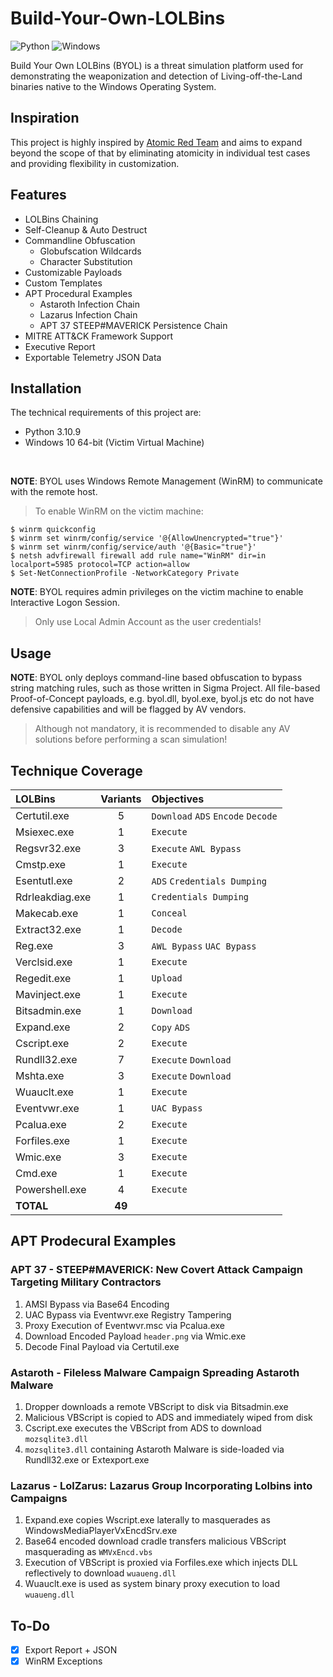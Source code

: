 # Build-Your-Own-LOLBins
![Python](https://img.shields.io/badge/python_3.10.9-3670A0?style=for-the-badge&logo=python&logoColor=ffdd54)
![Windows](https://img.shields.io/badge/Windows-0078D6?style=for-the-badge&logo=windows&logoColor=white)

Build Your Own LOLBins (BYOL) is a threat simulation platform used for demonstrating the weaponization and detection
of Living-off-the-Land binaries native to the Windows Operating System. 

## Inspiration
This project is highly inspired by [Atomic Red Team](https://github.com/redcanaryco/atomic-red-team) and aims to expand beyond the scope of that by eliminating atomicity in individual test cases and providing flexibility in customization.

## Features
* LOLBins Chaining
* Self-Cleanup & Auto Destruct
* Commandline Obfuscation
  * Globufscation Wildcards
  * Character Substitution
* Customizable Payloads
* Custom Templates
* APT Procedural Examples
  * Astaroth Infection Chain
  * Lazarus Infection Chain
  * APT 37 STEEP#MAVERICK Persistence Chain
* MITRE ATT&CK Framework Support
* Executive Report
* Exportable Telemetry JSON Data

## Installation
The technical requirements of this project are:
* Python 3.10.9
* Windows 10 64-bit (Victim Virtual Machine)
<br>

**NOTE**: BYOL uses Windows Remote Management (WinRM) to communicate with the remote host.
> To enable WinRM on the victim machine:
```
$ winrm quickconfig
$ winrm set winrm/config/service '@{AllowUnencrypted="true"}'
$ winrm set winrm/config/service/auth '@{Basic="true"}'
$ netsh advfirewall firewall add rule name="WinRM" dir=in localport=5985 protocol=TCP action=allow
$ Set-NetConnectionProfile -NetworkCategory Private
```

**NOTE**: BYOL requires admin privileges on the victim machine to enable Interactive Logon Session. 
> Only use Local Admin Account as the user credentials!

## Usage
**NOTE**: BYOL only deploys command-line based obfuscation to bypass string matching rules, such as those written in Sigma Project. All file-based Proof-of-Concept payloads, e.g. byol.dll, byol.exe, byol.js etc do not have defensive capabilities and will be flagged by AV vendors. 
> Although not mandatory, it is recommended to disable any AV solutions before performing a scan simulation!

## Technique Coverage
| LOLBins | Variants | Objectives |
|:-----|:---------:|:-----------|
Certutil.exe | 5 | `Download` `ADS` `Encode` `Decode`
Msiexec.exe | 1 | `Execute`
Regsvr32.exe | 3 | `Execute` `AWL Bypass`
Cmstp.exe | 1 | `Execute`
Esentutl.exe | 2 | `ADS` `Credentials Dumping`
Rdrleakdiag.exe | 1 | `Credentials Dumping`
Makecab.exe | 1 | `Conceal`
Extract32.exe | 1 | `Decode`
Reg.exe | 3 | `AWL Bypass` `UAC Bypass`
Verclsid.exe | 1 | `Execute`
Regedit.exe | 1 | `Upload`
Mavinject.exe | 1 | `Execute`
Bitsadmin.exe | 1 | `Download`
Expand.exe | 2 | `Copy` `ADS`
Cscript.exe | 2 | `Execute`
Rundll32.exe | 7 | `Execute` `Download`
Mshta.exe | 3 | `Execute` `Download`
Wuauclt.exe | 1 | `Execute`
Eventvwr.exe | 1 | `UAC Bypass`
Pcalua.exe | 2 | `Execute`
Forfiles.exe | 1 | `Execute`
Wmic.exe | 3 | `Execute`
Cmd.exe | 1 | `Execute`
Powershell.exe | 4 | `Execute`
**TOTAL** | **49** | 

## APT Prodecural Examples
### **APT 37 -  STEEP#MAVERICK: New Covert Attack Campaign Targeting Military Contractors**
1. AMSI Bypass via Base64 Encoding
2. UAC Bypass via Eventwvr.exe Registry Tampering
3. Proxy Execution of Eventwvr.msc via Pcalua.exe
4. Download Encoded Payload `header.png` via Wmic.exe
5. Decode Final Payload via Certutil.exe

### **Astaroth - Fileless Malware Campaign Spreading Astaroth Malware**
1. Dropper downloads a remote VBScript to disk via Bitsadmin.exe
2. Malicious VBScript is copied to ADS and immediately wiped from disk
3. Cscript.exe executes the VBScript from ADS to download `mozsqlite3.dll`
4. `mozsqlite3.dll` containing Astaroth Malware is side-loaded via Rundll32.exe or Extexport.exe

### **Lazarus - LolZarus: Lazarus Group Incorporating Lolbins into Campaigns**
1. Expand.exe copies Wscript.exe laterally to masquerades as WindowsMediaPlayerVxEncdSrv.exe
2. Base64 encoded download cradle transfers malicious VBScript masquerading as `WMVxEncd.vbs`
3. Execution of VBScript is proxied via Forfiles.exe which injects DLL reflectively to download `wuaueng.dll`
4. Wuauclt.exe is used as system binary proxy execution to load `wuaueng.dll`

## To-Do
- [X] Export Report + JSON
- [X] WinRM Exceptions